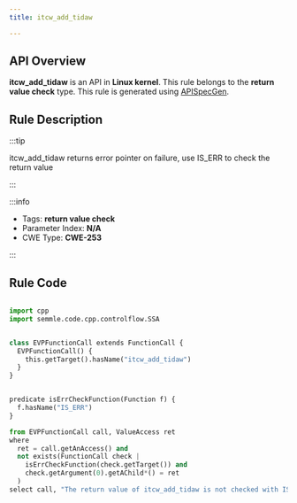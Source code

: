 ```yaml
---
title: itcw_add_tidaw

---
```



## API Overview
**itcw_add_tidaw** is an API in **Linux kernel**. This rule belongs to the **return value check** type. This rule is generated using [APISpecGen](../../tools/APISpecGen).
## Rule Description

:::tip

itcw_add_tidaw returns error pointer on failure, use IS_ERR to check the return value

:::

:::info

- Tags: **return value check**
- Parameter Index: **N/A**
- CWE Type: **CWE-253**

:::

## Rule Code
```python

import cpp
import semmle.code.cpp.controlflow.SSA


class EVPFunctionCall extends FunctionCall {
  EVPFunctionCall() {
    this.getTarget().hasName("itcw_add_tidaw")
  }
}


predicate isErrCheckFunction(Function f) {
  f.hasName("IS_ERR") 
}

from EVPFunctionCall call, ValueAccess ret
where
  ret = call.getAnAccess() and
  not exists(FunctionCall check |
    isErrCheckFunction(check.getTarget()) and
    check.getArgument(0).getAChild*() = ret
  )
select call, "The return value of itcw_add_tidaw is not checked with IS_ERR."
    
```